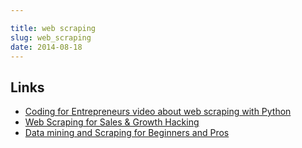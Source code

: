 ```yaml
---

title: web scraping
slug: web_scraping
date: 2014-08-18
---
```


Links
---

- [Coding for Entrepreneurs video about web scraping with Python](https://www.youtube.com/watch?v=3xQTJi2tqgk)
- [Web Scraping for Sales & Growth Hacking](https://www.udemy.com/learn-web-scraping-in-minutes/?dtcode=V0cBfB81lfDt)
- [Data mining and Scraping for Beginners and Pros](https://www.udemy.com/scraping-and-data-mining-for-beginners-and-pros)
